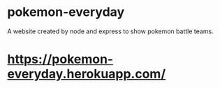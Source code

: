 # pokemon-everyday
A website created by node and express to show pokemon battle teams.
# https://pokemon-everyday.herokuapp.com/
